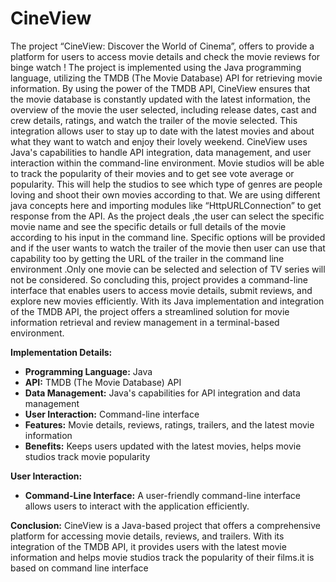 # CineView
The project “CineView: Discover the World of Cinema”, offers to provide a platform for users to access movie details and check the movie reviews for binge watch ! The project is implemented using the Java programming language, utilizing the TMDB (The Movie Database) API for retrieving movie information. By using the power of the TMDB API, CineView ensures that the movie database is constantly updated with the latest information, the overview of the movie the user selected, including release dates, cast and crew details, ratings, and watch the trailer of the movie selected. This integration allows user to stay up to date with the latest movies and about what they want to watch and enjoy their lovely weekend. CineView uses Java's capabilities to handle API integration, data management, and user interaction within the command-line environment.
 Movie studios will be able to track the popularity of their movies and to get see vote average or popularity. This will help the studios to see which type of genres are people loving and shoot their own movies according to that. We are using different java concepts here and importing modules like “HttpURLConnection” to get response from the API. As the project deals ,the user can select the specific movie name and see the specific details or full details of the movie according to his input in the command line. Specific options will be provided and if the user wants to watch the trailer of the movie then user can use that capability too by getting the URL of the trailer in the command line environment .Only one movie can be selected and selection of TV series will not be considered. So concluding this, project provides a command-line interface that enables users to access movie details, submit reviews, and explore new movies efficiently. With its Java implementation and integration of the TMDB API, the project offers a streamlined solution for movie information retrieval and review management in a terminal-based environment.

**Implementation Details:**
- **Programming Language:** Java
- **API:** TMDB (The Movie Database) API
- **Data Management:** Java's capabilities for API integration and data management
- **User Interaction:** Command-line interface
- **Features:** Movie details, reviews, ratings, trailers, and the latest movie information
- **Benefits:** Keeps users updated with the latest movies, helps movie studios track movie popularity

**User Interaction:**
- **Command-Line Interface:** A user-friendly command-line interface allows users to interact with the application efficiently.

**Conclusion:**
CineView is a Java-based project that offers a comprehensive platform for accessing movie details, reviews, and trailers. With its integration of the TMDB API, it provides users with the latest movie information and helps movie studios track the popularity of their films.it is based on command line interface



 
